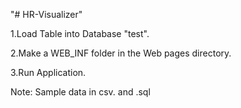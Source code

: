 "# HR-Visualizer"

1.Load Table into Database "test".

2.Make a WEB_INF folder in the Web pages directory.

3.Run Application.

Note: Sample data in csv. and .sql